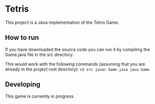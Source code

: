 # Tetris
This project is a Java implementation of the Tetris Game.

## How to run
If you have downloaded the source code you can run it by compiling the Game.java file in the src directory.

This would work with the following commands (assuming that you are already in the project root directory):
`
cd src
javac Game.java
java Game
`

## Developing
This game is currently in progress.
